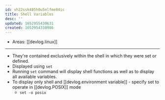 ```yaml
---
id: vh22ssk485h0u5nlfme04ic
title: Shell Variables
desc: ''
updated: 1652955430631
created: 1652954338986
---
```


- Areas: [[devlog.linux]]

---

- They're contained exclusively within the shell in which they were set or defined.
- Displayed using `set`
- Running `set` command will display shell functions as well as to display all available variables.
- To display only shell and [[devlog.environment variable]] - specify set to operate in [[devlog.POSIX]] mode
  - `set -o posix`
